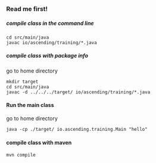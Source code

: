 ### Read me first!
##### compile class in the command line
    cd src/main/java
	javac io/ascending/training/*.java

##### compile class with package info
go to home directory

    mkdir target
	cd src/main/java
	javac -d ../../../target/ io/ascending/training/*.java

#### Run the main class
go to home directory

	java -cp ./target/ io.ascending.training.Main "hello"
	
#### compile class with maven
    mvn compile
